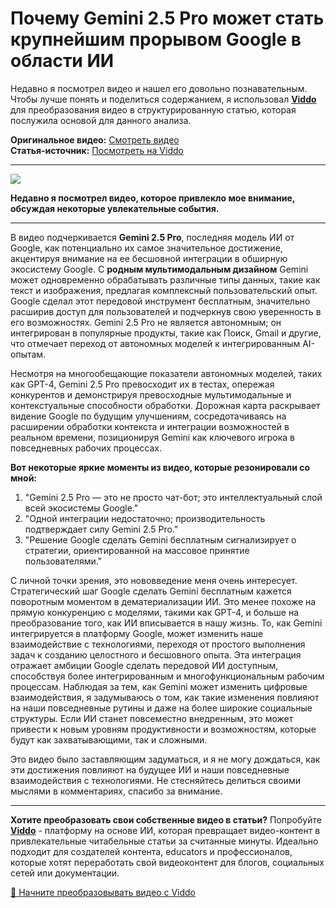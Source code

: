 # Почему Gemini 2.5 Pro может стать крупнейшим прорывом Google в области ИИ

Недавно я посмотрел видео и нашел его довольно познавательным. Чтобы лучше понять и поделиться содержанием, я использовал **[Viddo](https://viddo.pro/)** для преобразования видео в структурированную статью, которая послужила основой для данного анализа.

**Оригинальное видео:** [Смотреть видео](https://www.youtube.com/watch?v=zFAUC14vzCg)  
**Статья-источник:** [Посмотреть на Viddo](https://viddo.pro/zh/video-result/5f1241fd-9975-4053-ab30-36559de58f3b)

---

![](https://img.youtube.com/vi/zFAUC14vzCg/0.jpg)

**Недавно я посмотрел видео, которое привлекло мое внимание, обсуждая некоторые увлекательные события.**

---

В видео подчеркивается **Gemini 2.5 Pro**, последняя модель ИИ от Google, как потенциально их самое значительное достижение, акцентируя внимание на ее бесшовной интеграции в обширную экосистему Google. С **родным мультимодальным дизайном** Gemini может одновременно обрабатывать различные типы данных, такие как текст и изображения, предлагая комплексный пользовательский опыт. Google сделал этот передовой инструмент бесплатным, значительно расширив доступ для пользователей и подчеркнув свою уверенность в его возможностях. Gemini 2.5 Pro не является автономным; он интегрирован в популярные продукты, такие как Поиск, Gmail и другие, что отмечает переход от автономных моделей к интегрированным AI-опытам.

Несмотря на многообещающие показатели автономных моделей, таких как GPT-4, Gemini 2.5 Pro превосходит их в тестах, опережая конкурентов и демонстрируя превосходные мультимодальные и контекстуальные способности обработки. Дорожная карта раскрывает видение Google по будущим улучшениям, сосредотачиваясь на расширении обработки контекста и интеграции возможностей в реальном времени, позиционируя Gemini как ключевого игрока в повседневных рабочих процессах.

**Вот некоторые яркие моменты из видео, которые резонировали со мной:**

1. "Gemini 2.5 Pro — это не просто чат-бот; это интеллектуальный слой всей экосистемы Google."
2. "Одной интеграции недостаточно; производительность подтверждает силу Gemini 2.5 Pro."
3. "Решение Google сделать Gemini бесплатным сигнализирует о стратегии, ориентированной на массовое принятие пользователями."

С личной точки зрения, это нововведение меня очень интересует. Стратегический шаг Google сделать Gemini бесплатным кажется поворотным моментом в дематериализации ИИ. Это менее похоже на прямую конкуренцию с моделями, такими как GPT-4, и больше на преобразование того, как ИИ вписывается в нашу жизнь. То, как Gemini интегрируется в платформу Google, может изменить наше взаимодействие с технологиями, переходя от простого выполнения задач к созданию целостного и бесшовного опыта. Эта интеграция отражает амбиции Google сделать передовой ИИ доступным, способствуя более интегрированным и многофункциональным рабочим процессам. Наблюдая за тем, как Gemini может изменить цифровые взаимодействия, я задумываюсь о том, как такие изменения повлияют на наши повседневные рутины и даже на более широкие социальные структуры. Если ИИ станет повсеместно внедренным, это может привести к новым уровням продуктивности и возможностям, которые будут как захватывающими, так и сложными.

Это видео было заставляющим задуматься, и я не могу дождаться, как эти достижения повлияют на будущее ИИ и наши повседневные взаимодействия с технологиями. Не стесняйтесь делиться своими мыслями в комментариях, спасибо за внимание.

---

**Хотите преобразовать свои собственные видео в статьи?** Попробуйте **[Viddo](https://viddo.pro/)** - платформу на основе ИИ, которая превращает видео-контент в привлекательные читабельные статьи за считанные минуты. Идеально подходит для создателей контента, educators и профессионалов, которые хотят переработать свой видеоконтент для блогов, социальных сетей или документации.

[🚀 Начните преобразовывать видео с Viddo](https://viddo.pro/)
